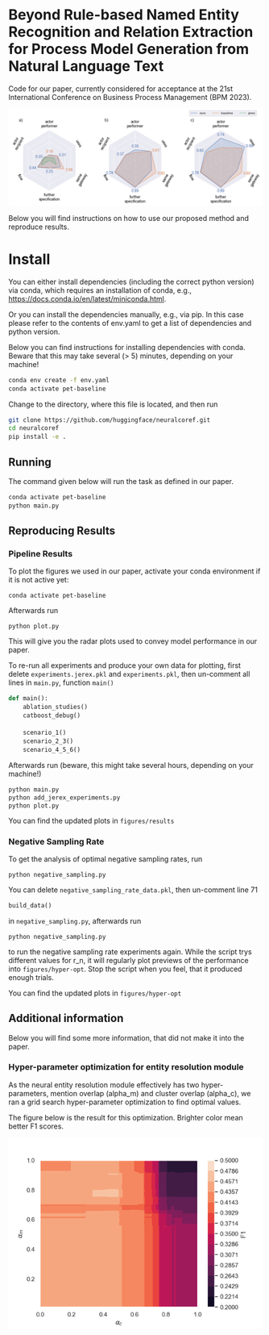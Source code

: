 # Beyond Rule-based Named Entity Recognition and Relation Extraction for Process Model Generation from Natural Language Text

Code for our paper, currently considered for acceptance at the 
21st International Conference on Business Process Management (BPM 2023).

![Pipeline results](figures/results/scenario-4-5-6.png)

Below you will find instructions on how to use our proposed
method and reproduce results.

# Install

You can either install dependencies (including the correct python version) via
conda, which requires an installation of conda, e.g., 
https://docs.conda.io/en/latest/miniconda.html.

Or you can install the dependencies manually, e.g., via pip. In this
case please refer to the contents of env.yaml to get a list of
dependencies and python version.

Below you can find instructions for installing dependencies with conda.
Beware that this may take several (> 5) minutes, depending on your machine!

```bash
conda env create -f env.yaml
conda activate pet-baseline
```

Change to the directory, where this file is located, and then run 

```bash
git clone https://github.com/huggingface/neuralcoref.git
cd neuralcoref
pip install -e .
```

## Running

The command given below will run the task as defined in our paper.

```bash
conda activate pet-baseline
python main.py
```

## Reproducing Results

### Pipeline Results

To plot the figures we used in our paper, activate your conda environment
if it is not active yet:

```shell
conda activate pet-baseline
```

Afterwards run

```shell
python plot.py
```

This will give you the radar plots used to convey model performance 
in our paper.

To re-run all experiments and produce your own data for plotting, 
first delete `experiments.jerex.pkl` and `experiments.pkl`, 
then un-comment all lines in `main.py`, function `main()`

```python
def main():
    ablation_studies()
    catboost_debug()

    scenario_1()
    scenario_2_3()
    scenario_4_5_6()
```

Afterwards run (beware, this might take several hours, 
depending on your machine!)

```shell
python main.py
python add_jerex_experiments.py
python plot.py
```

You can find the updated plots in `figures/results` 

### Negative Sampling Rate

To get the analysis of optimal negative sampling rates, run

```shell
python negative_sampling.py
```

You can delete `negative_sampling_rate_data.pkl`, then un-comment line 71

```python
build_data()
```

in `negative_sampling.py`, afterwards run 

```shell
python negative_sampling.py
```

to run the negative sampling rate experiments again. While
the script trys different values for r_n, it will regularly plot
previews of the performance into `figures/hyper-opt`. Stop the script
when you feel, that it produced enough trials.

You can find the updated plots in `figures/hyper-opt` 

## Additional information

Below you will find some more information, that did not make it into
the paper.

### Hyper-parameter optimization for entity resolution module

As the neural entity resolution module effectively has two hyper-parameters,
mention overlap (alpha_m) and cluster overlap (alpha_c), we ran a
grid search hyper-parameter optimization to find optimal values.

The figure below is the result for this optimization. Brighter color
mean better F1 scores.

![Hyper-parameter optimization results for neural entity resolution module](figures/hyper-opt/co-ref-params.png)